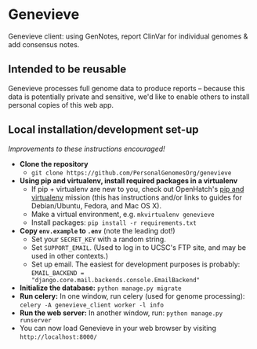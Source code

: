 # Genevieve

Genevieve client: using GenNotes, report ClinVar for individual genomes &amp;
add consensus notes.

## Intended to be reusable

Genevieve processes full genome data to produce reports &ndash; because this
data is potentially private and sensitive, we'd like to enable others to
install personal copies of this web app.

## Local installation/development set-up

*Improvements to these instructions encouraged!*

* **Clone the repository**
  * `git clone https://github.com/PersonalGenomesOrg/genevieve`
* **Using pip and virtualenv, install required packages in a virtualenv**
  * If pip + virtualenv are new to you, check out OpenHatch's [pip and virtualenv](https://openhatch.org/missions/pipvirtualenv) mission (this has instructions and/or links to guides for Debian/Ubuntu, Fedora, and Mac OS X).
  * Make a virtual environment, e.g. `mkvirtualenv genevieve`
  * Install packages: `pip install -r requirements.txt`
* **Copy `env.example` to `.env`** (note the leading dot!)
  * Set your `SECRET_KEY` with a random string.
  * Set `SUPPORT_EMAIL`. (Used to log in to UCSC's FTP site, and may be used in other contexts.)
  * Set up email. The easiest for development purposes is probably: `EMAIL_BACKEND = "django.core.mail.backends.console.EmailBackend"`
* **Initialize the database:** `python manage.py migrate`
* **Run celery:** In one window, run celery (used for genome processing): `celery -A genevieve_client worker -l info`
* **Run the web server:** In another window, run: `python manage.py runserver`
* You can now load Genevieve in your web browser by visiting `http://localhost:8000/`
